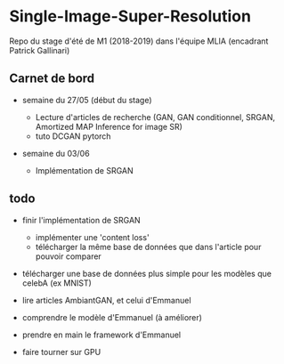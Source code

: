 # Single-Image-Super-Resolution

Repo du stage d'été de M1 (2018-2019) dans l'équipe MLIA (encadrant Patrick Gallinari)

## Carnet de bord
  - semaine du 27/05 (début du stage)
    - Lecture d'articles de recherche (GAN, GAN conditionnel, SRGAN, Amortized MAP Inference for image SR)
    - tuto DCGAN pytorch
    
  - semaine du 03/06
    - Implémentation de SRGAN

## todo
  - finir l'implémentation de SRGAN
    - implémenter une 'content loss'
    - télécharger la même base de données que dans l'article pour pouvoir comparer
    
  - télécharger une base de données plus simple pour les modèles que celebA (ex MNIST)
  
  - lire articles AmbiantGAN, et celui d'Emmanuel
  
  - comprendre le modèle d'Emmanuel (à améliorer)
  
  - prendre en main le framework d'Emmanuel
  
  - faire tourner sur GPU
  
  
  
